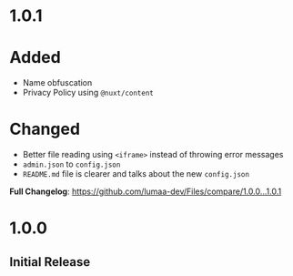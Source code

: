 # 1.0.1

# Added
- Name obfuscation
- Privacy Policy using `@nuxt/content`

# Changed
- Better file reading using `<iframe>` instead of throwing error messages
- `admin.json` to `config.json`
- `README.md` file is clearer and talks about the new `config.json`

**Full Changelog**: https://github.com/lumaa-dev/Files/compare/1.0.0...1.0.1

# 1.0.0

## Initial Release